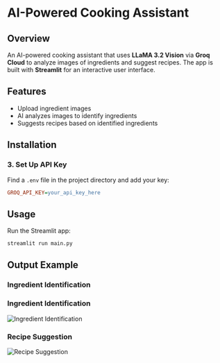 # AI-Powered Cooking Assistant

## Overview
An AI-powered cooking assistant that uses **LLaMA 3.2 Vision** via **Groq Cloud** to analyze images of ingredients and suggest recipes. The app is built with **Streamlit** for an interactive user interface.

## Features
- Upload ingredient images
- AI analyzes images to identify ingredients
- Suggests recipes based on identified ingredients

## Installation
### 3. Set Up API Key
Find a `.env` file in the project directory and add your key:
```ini
GROQ_API_KEY=your_api_key_here
```

## Usage
Run the Streamlit app:
```bash
streamlit run main.py
```


## Output Example
### Ingredient Identification
### Ingredient Identification
![Ingredient Identification](img\Input.jpg)

### Recipe Suggestion
![Recipe Suggestion](img/output.png)



